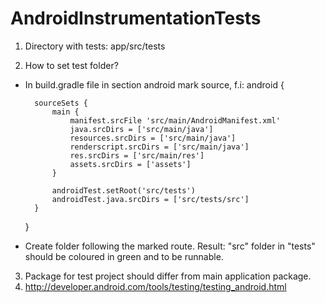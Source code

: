 AndroidInstrumentationTests
===========================
1. Directory with tests:
app/src/tests

2. How to set test folder?
- In build.gradle file in section android mark source, f.i:
android {

        sourceSets {
            main {
                manifest.srcFile 'src/main/AndroidManifest.xml'
                java.srcDirs = ['src/main/java']
                resources.srcDirs = ['src/main/java']
                renderscript.srcDirs = ['src/main/java']
                res.srcDirs = ['src/main/res']
                assets.srcDirs = ['assets']
            }

            androidTest.setRoot('src/tests')
            androidTest.java.srcDirs = ['src/tests/src']
        }
  }
- Create folder following the marked route.
Result: "src" folder in "tests" should be coloured in green and to be runnable.

3. Package for test project should differ from main application package.
4. http://developer.android.com/tools/testing/testing_android.html
